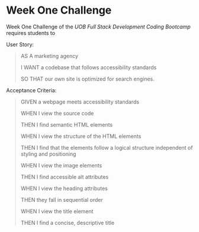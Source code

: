 # Week One Challenge

Week One Challenge of the *UOB Full Stack Development Coding Bootcamp* requires students to 

User Story: 
> AS A marketing agency 
>
> I WANT a codebase that follows accessibility standards
>
>SO THAT our own site is optimized for search engines.

Acceptance Criteria: 
> GIVEN a webpage meets accessibility standards
>
>WHEN I view the source code
>
>THEN I find semantic HTML elements
>
>WHEN I view the structure of the HTML elements
>
>THEN I find that the elements follow a logical structure independent of styling and positioning
>
>WHEN I view the image elements
>
>THEN I find accessible alt attributes
>
>WHEN I view the heading attributes
>
>THEN they fall in sequential order
>
>WHEN I view the title element
>
>THEN I find a concise, descriptive title
